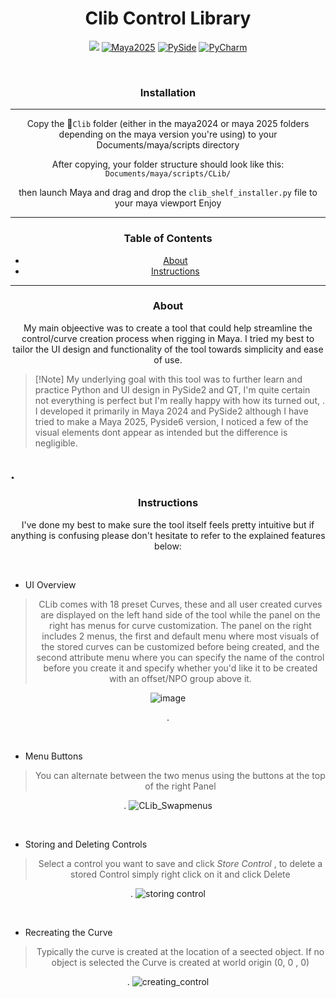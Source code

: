 <div align="center">
<h1 align="center">Clib Control Library</h1>
<p align="center">
  <a href="https://www.autodesk.com/products/maya/overview"><img src="https://img.shields.io/badge/Maya-2024-blue?logo=autodesk&logoColor=white" ></a>
  <a href="https://www.autodesk.com/products/maya/overview"><img src="https://img.shields.io/badge/Maya-2025-blue?logo=autodesk&logoColor=white" alt="Maya2025"></a>
  <a href="https://pypi.org/project/PySide6/"><img src="https://img.shields.io/badge/PySide-Qt%20for%20Python-green?logo=qt&logoColor=whitee" alt="PySide"></a>
  <a href="https://www.jetbrains.com/pycharm/"><img src="https://img.shields.io/badge/Built%20with-PyCharm-yellow?logo=jetbrains&logoColor=white" alt="PyCharm"></a>
</p>
<br>
  
<h3>Installation</h3>


-----

Copy the 📁`Clib` folder (either in the maya2024 or maya 2025 folders depending on the maya version you're using) to your Documents/maya/scripts directory

After copying, your folder structure should look like this:  
`Documents/maya/scripts/CLib/`

then launch Maya and drag and drop the `clib_shelf_installer.py` file to your maya viewport
Enjoy


-----

### Table of Contents
* [About](#About)
* [Instructions](#Instructions)


-----

### About

My main objeective was to create a tool that could help streamline the control/curve creation process when rigging in Maya. I tried my best to tailor the UI design and functionality of the tool towards simplicity and ease of use.


</div>

>  [!Note]
> My underlying goal with this tool was to further learn and practice Python and UI design in PySide2 and QT, I'm quite certain not everything is perfect but I'm really happy with how its turned out, . I developed it primarily in Maya 2024 and PySide2 although I have tried to make a Maya 2025, Pyside6 version, I noticed a few of the visual elements dont appear as intended but the difference is negligible.
> 
. 
---
<div align="center">
  
### Instructions

I've done my best to make sure the tool itself feels pretty intuitive but if anything is confusing please don't hesitate to refer to the explained features below:

<br>
</div>

* UI Overview
 
<div align="center">
  
> CLib comes with 18 preset Curves, these and all user created curves are displayed on the left hand side of the tool while the panel on the right has menus for curve customization. The panel on the right includes 2 menus, the first and default menu where most visuals of the stored curves can be customized before being created, and the second attribute menu where you can specify the name of the control before you create it and specify whether you'd like it to be created with
an offset/NPO group above it.

![image](https://github.com/user-attachments/assets/99d2c77a-4377-4638-b665-d70ca38cb412)

> 
. 

<br>
</div>

* Menu Buttons
 
<div align="center">
  
> You can alternate between the two menus using the buttons at the top of the right Panel
> > 
. 
![CLib_Swapmenus](https://github.com/user-attachments/assets/6e73ac19-9971-4d49-b5f8-6157f9b8992c)

<br>
</div>

* Storing and Deleting Controls
 
<div align="center">
  
> Select a control you want to save and click *Store Control* , to delete a stored Control simply right click on it and click Delete
> > 
. 
![storing control](https://github.com/user-attachments/assets/130e56e5-e25c-46c1-8b0d-540861359f01)

<br>
</div>

* Recreating the Curve
 
<div align="center">
  
> Typically the curve is created at the location of a seected object. If no object is selected the Curve is created at world origin (0, 0 , 0)
> > 
. 
![creating_control](https://github.com/user-attachments/assets/0e2a6723-b05f-4145-8ebc-1a100d2add3c)



